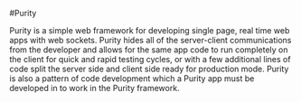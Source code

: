 #Purity

Purity is a simple web framework for developing single page, real time web apps
with web sockets. Purity hides all of the server-client communications from the
developer and allows for the same app code to run completely on the client for 
quick and rapid testing cycles, or with a few additional lines of code split the
server side and client side ready for production mode. Purity is also a pattern
of code development which a Purity app must be developed in to work in the Purity
framework.